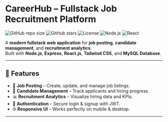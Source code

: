 # CareerHub – Fullstack Job Recruitment Platform

![GitHub repo size](https://img.shields.io/github/repo-size/yourusername/careerhub?color=blue)
![GitHub stars](https://img.shields.io/github/stars/yourusername/careerhub?style=social)
![License](https://img.shields.io/badge/license-MIT-green)
![Node.js](https://img.shields.io/badge/Node.js-v18+-green?logo=node.js)
![React](https://img.shields.io/badge/React-v18-blue?logo=react)

A **modern fullstack web application** for **job posting**, **candidate management**, and **recruitment analytics**.  
Built with **Node.js**, **Express**, **React.js**, **Tailwind CSS**, and **MySQL Database**.

---

## 📌 Features
- 📝 **Job Posting** – Create, update, and manage job listings.
- 👥 **Candidate Management** – Track applicants and hiring progress.
- 📊 **Recruitment Analytics** – Visualize hiring data and KPIs.
- 🔐 **Authentication** – Secure login & signup with JWT.
- 🌐 **Responsive UI** – Works perfectly on mobile & desktop.

---
